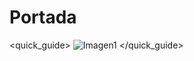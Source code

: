 # Portada
<quick_guide>
![Imagen1](http://static.energysistem.com/images/manuals/39245/53735b380e71b.jpg)
</quick_guide>
